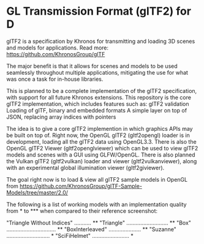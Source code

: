 # GL Transmission Format (glTF2) for D

glTF2 is a specification by Khronos for transmitting and loading 3D scenes and
models for applications. Read more: https://github.com/KhronosGroup/glTF

The major benefit is that it allows for scenes and models to be used seamlessly
throughout multiple applications, mitigating the use for what was once a task
for in-house libraries.

This is planned to be a complete implementation of the glTF2 specification,
with support for all future Khronos extensions. This repository is the core
glTF2 implementation, which includes features such as:
  glTF2 validation
  Loading of glTF, binary and embedded formats
  A simple layer on top of JSON, replacing array indices with pointers

The idea is to give a core glTF2 implemention in which graphics APIs may be
built on top of. Right now, the OpenGL glTF2 (gltf2opengl) loader is in
development, loading all the glTF2 data using OpenGL3.3. There is also the
OpenGL glTF2 Viewer (gltf2openglviewer) which can be used to view glTF2 models
and scenes with a GUI using GLFW/OpenGL. There is also planned the Vulkan glTF2
(gltf2vulkan) loader and viewer (gltf2vulkanviewer), along with an experimental
global illumination viewer (gltf2giviewer).


The goal right now is to load & view all glTF2 sample models in OpenGL from
  https://github.com/KhronosGroup/glTF-Sample-Models/tree/master/2.0/

The following is a list of working models with an implementation quality from *
  to *** when compared to their reference screenshot:


  "Triangle Without Indices" ........... **
  "Triangle" ........................... **
  "Box" ................................ **
  "BoxInterleaved" ..................... **
  "Suzanne" ............................ *
  "SciFiHelmet" ........................ *